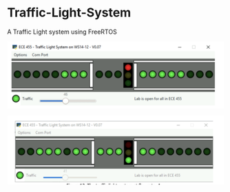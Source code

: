 # Traffic-Light-System
A Traffic Light system using FreeRTOS

![image](stop.png)


![image](go.png)
